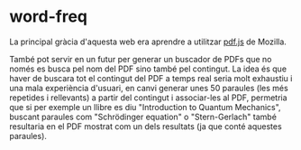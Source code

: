# word-freq
La principal gràcia d'aquesta web era aprendre a utilitzar [pdf.js](https://github.com/mozilla/pdf.js) de Mozilla.

També pot servir en un futur per generar un buscador de PDFs que no només es busca pel nom del PDF sino també pel contingut. La idea és que haver de buscara tot el contingut del PDF a temps real seria molt exhaustiu i una mala experiència d'usuari, en canvi generar unes 50 paraules (les més repetides i rellevants) a partir del contingut i associar-les al PDF, permetria que si per exemple un llibre es diu "Introduction to Quantum Mechanics", buscant paraules com "Schrödinger equation" o "Stern-Gerlach" també resultaria en el PDF mostrat com un dels resultats (ja que conté aquestes paraules).
